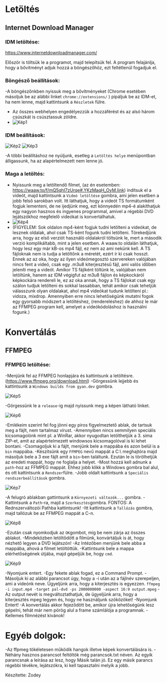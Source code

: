 # Letöltés
## Internet Download Manager
### IDM letöltése:
https://www.internetdownloadmanager.com/

Először is töltsük le a programot, majd telepítsük fel.
A program felajánlja, hogy a bővítményt adjuk hozzá a böngészőhöz, ezt feltétlenül fogadjuk el.
### **Böngésző beállítások:**
-A böngészőnkben nyissuk meg a bővítményeket (Chrome esetében másoljuk be az alábbi linket ```chrome://extensions/``` ) pipáljuk be az IDM-et, ha nem lenne, majd kattintsunk a ```Részletek``` fülre.
- Az összes webhelyen engedélyezzük a hozzáférést és az alsó három csúszkát is csúsztassuk zöldre. 
- ![Kép1](https://i.imgur.com/ayCwxlz.png)
### **IDM beállítások:**
![Kép2](https://i.imgur.com/RQ6NcQi.png)
![Kép3](https://i.imgur.com/eyZn5ib.png)

-A többi beállításhoz ne nyúljunk, esetleg a ```Letöltés helye``` menüpontban álligassunk, ha az alapértelmezett nem lenne jó.
### **Maga a letöltés:**
- Nyissunk meg a letöltendő filmet, (az én esetemben: https://waaw.to/f/mQ5qhI7zUrqe#.YKzMaqH_OyM.link) indítsuk el a videót, majd kattintsunk a `Videó letöltése` gombra, ami jelen esetben a jobb felső sarokban volt. Itt láthatjuk, hogy a videót TS formátumként fogjuk lementeni, de ne ijedjünk meg, ezt könnyedén mp4-é alakíthatjuk egy nagyon hasznos és ingyenes programmal, amivel a régebbi DVD lejátszókhoz megfelelő videókat is konvertálhatuk.
- ![Kép4](https://i.imgur.com/saqZiPa.png)
- (FIGYELEM: Sok oldalon mp4-ként fogjuk tudni letölteni a videókat, de lesznek oldalak, ahol csak TS-ként fogunk tudni letölteni. Törekedjünk arra, hogy az első verziót használó oldalakról töltsünk le, mert a második verzió komplikáltabb, mint a jelen esetben. A waaw.to oldalán láthatjuk, hogy lesz egy már kB-os mp4 fájl, ez nem az ami nekünk kell. A TS fájloknak nem is tudja a letöltőnk a méretét, ezért ír ki csak hosszt. Ennek az az oka, hogy az ilyen videómegosztó szervereken valójában nincs fent a videó, csak egy .m3u8 kiterjesztésű fájl, ami valós időben jeleníti meg a videót. Amikor TS fájlként töltünk le, valójában nem letöltünk, hanem az IDM végigfut az m3u8 fájlon és képkockáról képkockára rendereli le, ez az oka annak, hogy a TS fájlokat csak egy szálon tudjuk letölteni és sokkal lassabban, tehát amikor csak tehetjük válasszunk olyan oldalakat, ahol mp4 videókat tudunk letölteni pl.: vidoza, mixdrop. Amennyiben erre nincs lehetőségünk mutatni fogok egy gyorsabb módszert a letöltéshez, (rendereléshez) de ahhoz le már az FFMPEG program kell, amelyet a videókódoláshoz is használni fogunk.)

# Konvertálás
## FFMPEG
### FFMPEG letöltése:
-Menjünk fel az FFMPEG honlapjára és kattintsunk a letöltésre. (https://www.ffmpeg.org/download.html)
-Görgessünk lejjebb és kattintsunk a `Windows builds from gyan.dev` gombra.

![Kép5](https://i.imgur.com/SmcFPu3.png)

-Görgessünk le a `release`-ig majd nyissunk meg a képen látható linket.

![Kép6](https://i.imgur.com/WFqvhLO.png)

-Emlékeim szerint fel fog jönni egy piros figyelmeztető ablak, de tartsuk meg a fájlt, nem tartalmaz vírust.
-Amennyiben nincs semmilyen speciális kicsomagolónk mint pl. a WinRar, akkor nyugodtan letölthetjük a 3. sima ZIP-et, amit az alapértelmezett windowsos kicsomagolóval is ki lehet bontani.
-Csomagoljuk ki a fájlt, menjünk bele a mappába és azon belül is a `bin` mappába.
-Készítsünk egy `FFMPEG` nevű mappát a C:\ meghajtóra majd másoljuk bele a 3 exe fájlt amit a `bin`-ben találtunk. Ezután le is törölhetjük az eredeti mappát, hogy ne foglalja a helyet.
-Most hozzá kell adnunk a `path`-hoz az FFMPEG mappát. Ehhez jobb klikk a Windows gombra bal alul, és ott kattintsunk a `Rendszer`fülre.
-Jobb oldalt kattintsunk a `Speciális rendszerbeállítások` gombra.

![Kép7](https://i.imgur.com/ZjihPX8.png)

-A felugró ablakban gattintsunk a `Környezeti változók...` gombra.
-Kattintsunk a `Path`-ra, majd a `Szerkesztés`gombra. FONTOS: A Rednszerváltozói Pathba kattintsunk!
-Itt kattintsunk a `Tallózás` gombra, majd tallózuk be az FFMPEG mappát a C-n.

![Kép8](https://i.imgur.com/fC6oBK5.png)

-Ezután csak nyomkodjuk az `OK`gombot, míg be nem zárja az összes ablakot.
-Mindeközben letöltődött a filmünk, konvártáljuk is át, hogy nézhető legyen a DVD lejátszón!
-Az Intézőben menjünk bele abba a mappába, ahová a filmet letöltöttük.
-Kattintsunk bele a mappa elérhetőségének útjába, majd gépeljük be, hogy `cmd`.

![Kép9](https://i.imgur.com/WvLGEkQ.png)

-Nyomjunk entert.
-Egy fekete ablak fogad, ez a Command Prompt.
-Másoljuk ki az alábbi parancsot úgy, hogy a -i után az a fájlnév szerepeljen, ami a videónk neve. Ügyeljünk arra, hogy a kiterjesztés is egyezzen. 
`ffmpeg -i input.mp4 -target pal-dvd -ps 2000000000 -aspect 16:9 output.mpeg`
-Az output nevét is megváltoztathatjuk, de ügyeljünk arra, hogy a kiterjesztés mpeg legyen és, hogy ne használjunk szóközöket!
-Nyomjunk Entert!
-A konvertálás akkor fejeződött be, amikor újra lehetőségünk lesz gépelni, tehát már nem pörög alul a frame számlálója a programnak.
-Kellemes filmnézést kívánok!


# Egyéb dolgok:
-Az ffpmeg tökéletesen működik hangok illetve képek konvertálására is.
-Néhány hasznos parancsot feltöltök még parancsok.txt néven. Az egyik parancsnak a leírása az lesz, hogy Másik talán jó. Ez egy másik parancs régebbi tévékre, lejátszókra, ki kell tapasztalni melyik a jobb.


Készítette: Zodey
